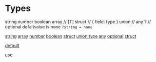 # Types

string
number
boolean
array // [T]
struct // { field: type }
union // 
any
?<T> // optional<T> defaltvalue is none `?string = none`


[string](./string.md)
[array](./array.md)
[number](./number.md)
[boolean](./boolean.md)
[struct](./struct.md)
[union type](./union.md)
[any](./any.md)
[optional](./optional.md)
[struct](./struct.md)


[default](./default.md)

[use](./use.md)